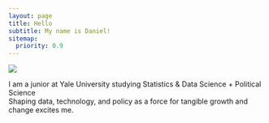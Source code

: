 ```yaml
---
layout: page
title: Hello
subtitle: My name is Daniel!
sitemap:
  priority: 0.9
---
```


<img src="{{ '/assets/img/pudhina.jpg' | prepend: site.baseurl }}" id="about-img">

<div id="describe-text">
	<p>I am a junior at Yale University studying Statistics & Data Science + Political Science <br> Shaping data, technology, and policy as a force for tangible growth and change excites me.</p>
</div>
